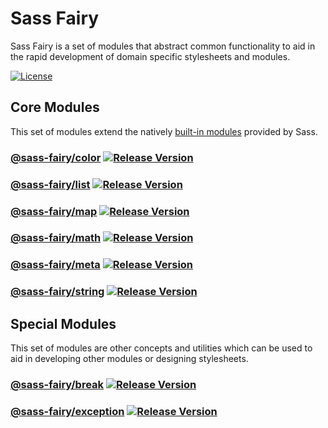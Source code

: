 # Sass Fairy

Sass Fairy is a set of modules that abstract common functionality to aid in the rapid development of domain specific stylesheets and modules.

[![License](https://img.shields.io/badge/License-MIT-blue.svg)](https://opensource.org/licenses/MIT)

<!--

## Packing / Publishing

yarn workspace @sass-fairy/exception new:pack
yarn workspace @sass-fairy/exception new:publish

-->

## Core Modules

This set of modules extend the natively [built-in modules](https://sass-lang.com/documentation/modules) provided by Sass.

### [@sass-fairy/color](https://github.com/roydukkey/sass-fairy/tree/master/packages/color#readme) [![Release Version](https://img.shields.io/npm/v/@sass-fairy/color.svg)](https://www.npmjs.com/package/@sass-fairy/color)

### [@sass-fairy/list](https://github.com/roydukkey/sass-fairy/tree/master/packages/list#readme) [![Release Version](https://img.shields.io/npm/v/@sass-fairy/list.svg)](https://www.npmjs.com/package/@sass-fairy/list)

### [@sass-fairy/map](https://github.com/roydukkey/sass-fairy/tree/master/packages/map#readme) [![Release Version](https://img.shields.io/npm/v/@sass-fairy/map.svg)](https://www.npmjs.com/package/@sass-fairy/map)

### [@sass-fairy/math](https://github.com/roydukkey/sass-fairy/tree/master/packages/math#readme) [![Release Version](https://img.shields.io/npm/v/@sass-fairy/math.svg)](https://www.npmjs.com/package/@sass-fairy/math)

### [@sass-fairy/meta](https://github.com/roydukkey/sass-fairy/tree/master/packages/meta#readme) [![Release Version](https://img.shields.io/npm/v/@sass-fairy/meta.svg)](https://www.npmjs.com/package/@sass-fairy/meta)

### [@sass-fairy/string](https://github.com/roydukkey/sass-fairy/tree/master/packages/string#readme) [![Release Version](https://img.shields.io/npm/v/@sass-fairy/string.svg)](https://www.npmjs.com/package/@sass-fairy/string)

## Special Modules

This set of modules are other concepts and utilities which can be used to aid in developing other modules or designing stylesheets.

### [@sass-fairy/break](https://github.com/roydukkey/sass-fairy/tree/master/packages/break#readme) [![Release Version](https://img.shields.io/npm/v/@sass-fairy/break.svg)](https://www.npmjs.com/package/@sass-fairy/break)

### [@sass-fairy/exception](https://github.com/roydukkey/sass-fairy/tree/master/packages/exception#readme) [![Release Version](https://img.shields.io/npm/v/@sass-fairy/exception.svg)](https://www.npmjs.com/package/@sass-fairy/exception)
